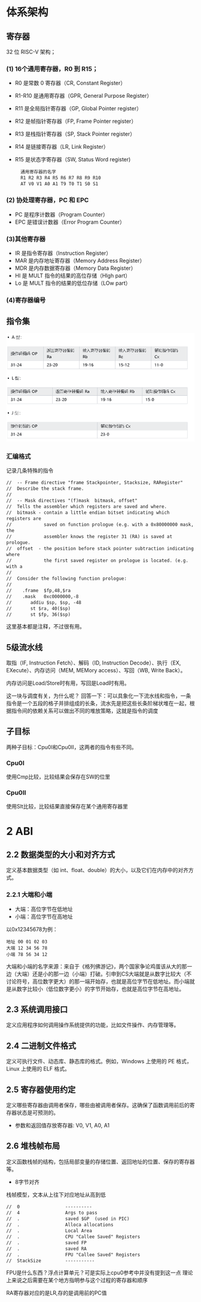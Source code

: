 # 体系架构 
## 寄存器 
32 位 RISC-V 架构；

### (1) 16个通用寄存器，R0 到 R15； 

- R0 是常数 0 寄存器（CR, Constant Register）
- R1-R10 是通用寄存器（GPR, General Purpose Register）
- R11 是全局指针寄存器（GP, Global Pointer register）
- R12 是帧指针寄存器（FP, Frame Pointer register）
- R13 是栈指针寄存器（SP, Stack Pointer register）
- R14 是链接寄存器（LR, Link Register）
- R15 是状态字寄存器（SW, Status Word register)

		通用寄存器的名字
		R1 R2 R3 R4 R5 R6 R7 R8 R9 R10
		AT V0 V1 A0 A1 T9 T0 T1 S0 S1

### (2) 协处理寄存器，PC 和 EPC

- PC 是程序计数器（Program Counter）
- EPC 是错误计数器（Error Program Counter）

### (3)其他寄存器

- IR 是指令寄存器（Instruction Register）
- MAR 是内存地址寄存器（Memory Address Register）
- MDR 是内存数据寄存器（Memory Data Register）
- HI 是 MULT 指令的结果的高位存储（HIgh part）
- Lo 是 MULT 指令的结果的低位存储（LOw part）

### (4)寄存器编号 

## 指令集 

![3类指令](cpu_imgs/1-指令格式.png)

### 汇编格式 
记录几条特殊的指令

	//  -- Frame directive "frame Stackpointer, Stacksize, RARegister"
	//  Describe the stack frame.
	//
	//  -- Mask directives "(f)mask  bitmask, offset"
	//  Tells the assembler which registers are saved and where.
	//  bitmask - contain a little endian bitset indicating which registers are
	//            saved on function prologue (e.g. with a 0x80000000 mask, the
	//            assembler knows the register 31 (RA) is saved at prologue.
	//  offset  - the position before stack pointer subtraction indicating where
	//            the first saved register on prologue is located. (e.g. with a
	//
	//  Consider the following function prologue:
	//
	//    .frame  $fp,48,$ra
	//    .mask   0xc0000000,-8
	//       addiu $sp, $sp, -48
	//       st $ra, 40($sp)
	//       st $fp, 36($sp)

这里基本都是注释，不过很有用。
## 5级流水线 
取指（IF, Instruction Fetch）、解码（ID, Instruction Decode）、执行（EX, EXecute）、内存访问（MEM, MEMory access）、写回（WB, Write Back）。

内存访问是Load/Store时有用，写回是Load时有用。

这一块与调度有关，为什么呢？
回答一下：可以具象化一下流水线和指令，一条指令是一个五段的格子并排组成的长条，流水先是把这些长条阶梯状堆在一起，根据指令间的依赖关系可以做出不同的堆放策略，这就是指令的调度

## 子目标
两种子目标：Cpu0I和Cpu0II，这两者的指令有些不同。

### Cpu0I 
使用Cmp比较，比较结果会保存在SW的位里
### Cpu0II 
使用Slt比较，比较结果直接保存在某个通用寄存器里
# 2 ABI 




## 2.2 数据类型的大小和对齐方式 

定义基本数据类型（如 int、float、double）的大小，以及它们在内存中的对齐方式。

### 2.2.1 大端和小端 
- 大端：高位字节在低地址
- 小端：高位字节在高地址

以0x12345678为例：

    地址 00 01 02 03
	大端 12 34 56 78
	小端 78 56 34 12
大端和小端的名字来源：来自于《格列佛游记》，两个国家争论鸡蛋该从大的那一边（大端）还是小的那一边（小端）打破。引申到CS大端就是从数字比较大（不讨论符号，高位数字更大）的那一端开始存，也就是高位字节在低地址。而小端就是从数字比较小（低位数字更小）的字节开始存，也就是高位字节在高地址。
## 2.3 系统调用接口 

定义应用程序如何调用操作系统提供的功能，比如文件操作、内存管理等。

## 2.4 二进制文件格式 

定义可执行文件、动态库、静态库的格式。例如，Windows 上使用的 PE 格式，Linux 上使用的 ELF 格式。

## 2.5 寄存器使用约定 

定义哪些寄存器由调用者保存，哪些由被调用者保存。这确保了函数调用前后的寄存器状态是可预测的。
- 参数和返回值存放寄存器: V0, V1, A0, A1

## 2.6 堆栈帧布局 

定义函数栈帧的结构，包括局部变量的存储位置、返回地址的位置、保存的寄存器等。

- 8字节对齐

栈帧模型，文本从上往下对应地址从高到低

	//  0                 ----------
	//  4                 Args to pass
	//  .                 saved $GP  (used in PIC)
	//  .                 Alloca allocations
	//  .                 Local Area
	//  .                 CPU "Callee Saved" Registers
	//  .                 saved FP
	//  .                 saved RA
	//  .                 FPU "Callee Saved" Registers
	//  StackSize         -----------
FPU是什么东西？浮点计算单元？可是实际上cpu0参考中并没有提到这一点
理论上来说之后需要在某个地方指明参与这个过程的寄存器和顺序

RA寄存器对应的是LR,存的是调用前的PC值
